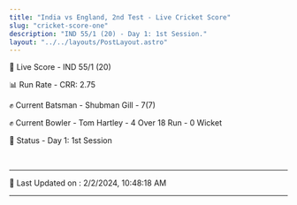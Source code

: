 ```yaml
---
title: "India vs England, 2nd Test - Live Cricket Score"
slug: "cricket-score-one"
description: "IND 55/1 (20) - Day 1: 1st Session."
layout: "../../layouts/PostLayout.astro"
---
```


🔴 Live Score - IND 55/1 (20)  

📊 Run Rate - CRR: 2.75  

✊ Current Batsman - Shubman Gill - 7(7)  

✊ Current Bowler - Tom Hartley - 4 Over 18 Run - 0 Wicket  

📑 Status - Day 1: 1st Session

<br />

***

📝 Last Updated on : 2/2/2024, 10:48:18 AM

***

